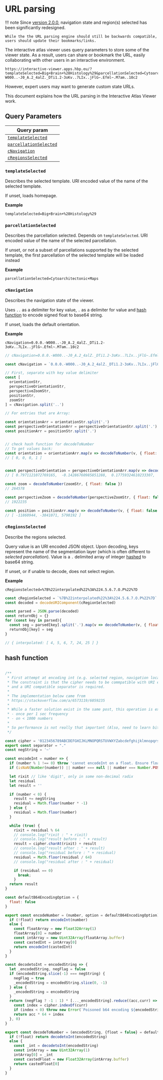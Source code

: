 # URL parsing

!!! note
    Since [version 2.0.0](../releases/v2.0.0.md), navigation state and region(s) selected has been significantly redesigned.

    While the the URL parsing engine should still be backwards compatible, users should update their bookmarks/links. 

The interactive atlas viewer uses query parameters to store some of the viewer state. As a result, users can share or bookmark the URL, easily collaborating with other users in an interactive environment.


```
https://interactive-viewer.apps.hbp.eu/?templateSelected=Big+Brain+%28Histology%29&parcellationSelected=Cytoarchitectonic+Maps&cRegionsSelected=%7B%22interpolated%22%3A%224.5.6.7.O.P%22%7D&cNavigation=0.0.0.-W000..-J0_A.2_4alZ._DTi1.2-3oKv..7LIx..jFlG~.Efml~.M7am..10c2
```

However, expert users may want to generate custom state URLs. 

This document explains how the URL parsing in the Interactive Atlas Viewer work.

## Query Parameters

| Query param | 
| --- | 
| [`templateSelected`](#templateselected) | 
| [`parcellationSelected`](#parcellationselected) |
| [`cNavigation`](#cnavigation) | 
| [`cRegionsSelected`](#cregionsselected) | 

### `templateSelected`

Describes the selected template. URI encoded value of the name of the selected template.

If unset, loads homepage.

__Example__

```
templateSelected=Big+Brain+%28Histology%29
```


### `parcellationSelected`

Describes the parcellation selected. Depends on `templateSelected`. URI encoded value of the name of the selected parcellation.

If unset, or not a subset of parcellations supported by the selected template, the first parcellation of the selected template will be loaded instead

__Example__

```
parcellationSelected=Cytoarchitectonic+Maps
```

### `cNavigation`

Describes the navigation state of the viewer.

Uses `..` as a delimiter for key value, `.` as a delimiter for value and [hash function](#hash-function) to encode signed float to base64 string.

If unset, loads the default orientation.

__Example__

```
cNavigation=0.0.0.-W000..-J0_A.2_4alZ._DTi1.2-3oKv..7LIx..jFlG~.Efml~.M7am..10c2
```

```javascript
// cNavigation=0.0.0.-W000..-J0_A.2_4alZ._DTi1.2-3oKv..7LIx..jFlG~.Efml~.M7am..10c2

const cNavigation = `0.0.0.-W000..-J0_A.2_4alZ._DTi1.2-3oKv..7LIx..jFlG~.Efml~.M7am..10c2`

// First, separate with key value delimiter
const [
  orientationStr,
  perspectiveOrientationStr,
  perspectiveZoomStr,
  positionStr,
  zoomStr  
] = cNavigation.split('..')

// For entries that are Array:

const orientationArr = orientationStr.split('.')
const perspectiveOrientationArr = perspectiveOrientationStr.split('.')
const positionArr = positionStr.split('.')


// check hash function for decodeToNumber
// To get values back:
const orientation = orientationArr.map(v => decodeToNumber(v, { float: true }))
// [ 0, 0, 0, 1 ]


const perspectiveOrientation = perspectiveOrientationArr.map(v => decodeToNumber(v, { float: true }))
// [ 0.7971121072769165,  -0.14286760985851288,  0.17759324610233307,  -0.5591617226600647 ]

const zoom = decodeToNumber(zoomStr, { float: false })
// 264578

const perspectiveZoom = decodeToNumber(perspectiveZoomStr, { float: false })
// 1922235

const position = positionArr.map(v => decodeToNumber(v, { float: false }))
// [ -11860944, -3841071, 5798192 ]

```


### `cRegionsSelected`

Describe the regions selected.

Query value is an URI encoded JSON object. Upon decoding, keys represent the name of the segmentation layer (which is often different to _selected parcellation_). Value is a `.` delimited array of integer [hashed](#hash-function) to base64 string.

If unset, or if unable to decode, does not select region.

__Example__

```
cRegionsSelected=%7B%22interpolated%22%3A%224.5.6.7.O.P%22%7D
```

```javascript
const cRegionSelected = `%7B%22interpolated%22%3A%224.5.6.7.O.P%22%7D`
const decoded = decodeURIComponent(cRegionSelected)

const parsed = JSON.parse(decoded)
const returnObj = {}
for (const key in parsed){
  const seg = parsed[key].split('.').map(v => decodeToNumber(v, { float: false }))
  returnObj[key] = seg
}

// { interpolated: [ 4, 5, 6, 7, 24, 25 ] }

```

## hash function

```javascript

/**
 * First attempt at encoding int (e.g. selected region, navigation location) from number (loc info density) to b64 (higher info density)
 * The constraint is that the cipher needs to be commpatible with URI encoding
 * and a URI compatible separator is required. 
 * 
 * The implementation below came from 
 * https://stackoverflow.com/a/6573119/6059235
 * 
 * While a faster solution exist in the same post, this operation is expected to be done:
 * - once per 1 sec frequency
 * - on < 1000 numbers
 * 
 * So performance is not really that important (Also, need to learn bitwise operation)
 */

const cipher = '0123456789ABCDEFGHIJKLMNOPQRSTUVWXYZabcdefghijklmnopqrstuvwxyz_-'
export const separator = "."
const negString = '~'

const encodeInt = number => {
  if (number % 1 !== 0) throw 'cannot encodeInt on a float. Ensure float flag is set'
  if (isNaN(Number(number)) || number === null || number === Number.POSITIVE_INFINITY) throw 'The input is not valid'

  let rixit // like 'digit', only in some non-decimal radix 
  let residual
  let result = ''

  if (number < 0) {
    result += negString
    residual = Math.floor(number * -1)
  } else {
    residual = Math.floor(number)
  }

  while (true) {
    rixit = residual % 64
    // console.log("rixit : " + rixit)
    // console.log("result before : " + result)
    result = cipher.charAt(rixit) + result
    // console.log("result after : " + result)
    // console.log("residual before : " + residual)
    residual = Math.floor(residual / 64)
    // console.log("residual after : " + residual)

    if (residual == 0)
      break;
    }
  return result
}

const defaultB64EncodingOption = {
  float: false
}

export const encodeNumber = (number, option = defaultB64EncodingOption) => {
  if (!float) return encodeInt(number)
  else {
    const floatArray = new Float32Array(1)
    floatArray[0] = number
    const intArray = new Uint32Array(floatArray.buffer)
    const castedInt = intArray[0]
    return encodeInt(castedInt)
  }
}

const decodetoInt = encodedString => {
  let _encodedString, negFlag = false
  if (encodedString.slice(-1) === negString) {
    negFlag = true
    _encodedString = encodedString.slice(0, -1)
  } else {
    _encodedString = encodedString
  }
  return (negFlag ? -1 : 1) * [..._encodedString].reduce((acc,curr) => {
    const index = cipher.indexOf(curr)
    if (index < 0) throw new Error(`Poisoned b64 encoding ${encodedString}`)
    return acc * 64 + index
  }, 0)
}

export const decodeToNumber = (encodedString, {float = false} = defaultB64EncodingOption) => {
  if (!float) return decodetoInt(encodedString)
  else {
    const _int = decodetoInt(encodedString)
    const intArray = new Uint32Array(1)
    intArray[0] = _int
    const castedFloat = new Float32Array(intArray.buffer)
    return castedFloat[0]
  }
}

```
